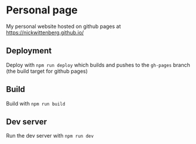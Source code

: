 # Personal page

My personal website hosted on github pages at https://nickwittenberg.github.io/

## Deployment
Deploy with `npm run deploy` which builds and pushes to the `gh-pages` branch (the build target for github pages)

## Build
Build with `npm run build`

## Dev server
Run the dev server with `npm run dev`
